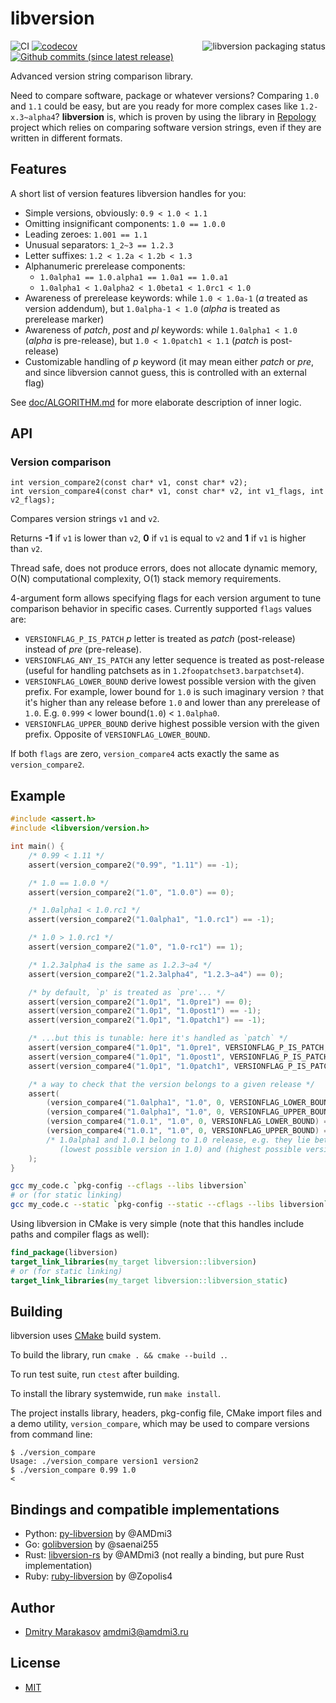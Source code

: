 # libversion

<a href="https://repology.org/metapackage/libversion/versions">
	<img src="https://repology.org/badge/vertical-allrepos/libversion.svg" alt="libversion packaging status" align="right">
</a>

![CI](https://github.com/repology/libversion/workflows/CI/badge.svg)
[![codecov](https://codecov.io/gh/repology/libversion/graph/badge.svg?token=1MOTiX9DbW)](https://codecov.io/gh/repology/libversion)
[![Github commits (since latest release)](https://img.shields.io/github/commits-since/repology/libversion/latest.svg)](https://github.com/repology/libversion)

Advanced version string comparison library.

Need to compare software, package or whatever versions? Comparing
`1.0` and `1.1` could be easy, but are you ready for more
complex cases like `1.2-x.3~alpha4`? **libversion** is, which
is proven by using the library in [Repology](https://repology.org/)
project which relies on comparing software version strings, even
if they are written in different formats.

## Features

A short list of version features libversion handles for you:

* Simple versions, obviously: `0.9 < 1.0 < 1.1`
* Omitting insignificant components: `1.0 == 1.0.0`
* Leading zeroes: `1.001 == 1.1`
* Unusual separators: `1_2~3 == 1.2.3`
* Letter suffixes: `1.2 < 1.2a < 1.2b < 1.3`
* Alphanumeric prerelease components:
  * `1.0alpha1 == 1.0.alpha1 == 1.0a1 == 1.0.a1`
  * `1.0alpha1 < 1.0alpha2 < 1.0beta1 < 1.0rc1 < 1.0`
* Awareness of prerelease keywords: while `1.0 < 1.0a-1` (_a_ treated
  as version addendum), but `1.0alpha-1 < 1.0` (_alpha_ is treated
  as prerelease marker)
* Awareness of _patch_, _post_ and _pl_ keywords: while `1.0alpha1 < 1.0`
  (_alpha_ is pre-release), but `1.0 < 1.0patch1 < 1.1` (_patch_ is post-release)
* Customizable handling of _p_ keyword (it may mean either _patch_ or _pre_,
  and since libversion cannot guess, this is controlled with an external flag)

See [doc/ALGORITHM.md](doc/ALGORITHM.md) for more elaborate description
of inner logic.

## API

### Version comparison

```
int version_compare2(const char* v1, const char* v2);
int version_compare4(const char* v1, const char* v2, int v1_flags, int v2_flags);
```

Compares version strings `v1` and `v2`.

Returns **-1** if `v1` is lower than `v2`, **0** if `v1` is equal to `v2` and **1** if `v1` is higher than `v2`.

Thread safe, does not produce errors, does not allocate dynamic memory,
O(N) computational complexity, O(1) stack memory requirements.

4-argument form allows specifying flags for each version argument to
tune comparison behavior in specific cases. Currently supported `flags`
values are:

* `VERSIONFLAG_P_IS_PATCH` _p_ letter is treated as _patch_
  (post-release) instead of _pre_ (pre-release).
* `VERSIONFLAG_ANY_IS_PATCH` any letter sequence is treated as
  post-release (useful for handling patchsets as in
  `1.2foopatchset3.barpatchset4`).
* `VERSIONFLAG_LOWER_BOUND` derive lowest possible version with
  the given prefix. For example, lower bound for `1.0` is such
  imaginary version `?` that it's higher than any release before
  `1.0` and lower than any prerelease of `1.0`.
  E.g. `0.999` < lower bound(`1.0`) < `1.0alpha0`.
* `VERSIONFLAG_UPPER_BOUND` derive highest possible version with
  the given prefix. Opposite of `VERSIONFLAG_LOWER_BOUND`.

If both `flags` are zero, `version_compare4` acts exactly the same
as `version_compare2`.

## Example

```c
#include <assert.h>
#include <libversion/version.h>

int main() {
    /* 0.99 < 1.11 */
    assert(version_compare2("0.99", "1.11") == -1);

    /* 1.0 == 1.0.0 */
    assert(version_compare2("1.0", "1.0.0") == 0);

    /* 1.0alpha1 < 1.0.rc1 */
    assert(version_compare2("1.0alpha1", "1.0.rc1") == -1);

    /* 1.0 > 1.0.rc1 */
    assert(version_compare2("1.0", "1.0-rc1") == 1);

    /* 1.2.3alpha4 is the same as 1.2.3~a4 */
    assert(version_compare2("1.2.3alpha4", "1.2.3~a4") == 0);

    /* by default, `p' is treated as `pre'... */
    assert(version_compare2("1.0p1", "1.0pre1") == 0);
    assert(version_compare2("1.0p1", "1.0post1") == -1);
    assert(version_compare2("1.0p1", "1.0patch1") == -1);

    /* ...but this is tunable: here it's handled as `patch` */
    assert(version_compare4("1.0p1", "1.0pre1", VERSIONFLAG_P_IS_PATCH, 0) == 1);
    assert(version_compare4("1.0p1", "1.0post1", VERSIONFLAG_P_IS_PATCH, 0) == 0);
    assert(version_compare4("1.0p1", "1.0patch1", VERSIONFLAG_P_IS_PATCH, 0) == 0);

    /* a way to check that the version belongs to a given release */
    assert(
        (version_compare4("1.0alpha1", "1.0", 0, VERSIONFLAG_LOWER_BOUND) == 1) &&
        (version_compare4("1.0alpha1", "1.0", 0, VERSIONFLAG_UPPER_BOUND) == -1) &&
        (version_compare4("1.0.1", "1.0", 0, VERSIONFLAG_LOWER_BOUND) == 1) &&
        (version_compare4("1.0.1", "1.0", 0, VERSIONFLAG_UPPER_BOUND) == -1) &&
        /* 1.0alpha1 and 1.0.1 belong to 1.0 release, e.g. they lie between
           (lowest possible version in 1.0) and (highest possible version in 1.0) */
    );
}
```

```sh
gcc my_code.c `pkg-config --cflags --libs libversion`
# or (for static linking)
gcc my_code.c --static `pkg-config --static --cflags --libs libversion`
```

Using libversion in CMake is very simple (note that this handles
include paths and compiler flags as well):

```cmake
find_package(libversion)
target_link_libraries(my_target libversion::libversion)
# or (for static linking)
target_link_libraries(my_target libversion::libversion_static)
```

## Building

libversion uses [CMake](https://cmake.org/) build system.

To build the library, run `cmake . && cmake --build .`.

To run test suite, run `ctest` after building.

To install the library systemwide, run `make install`.

The project installs library, headers, pkg-config file, CMake import
files and a demo utility, `version_compare`, which may be used to
compare versions from command line:

```
$ ./version_compare
Usage: ./version_compare version1 version2
$ ./version_compare 0.99 1.0
<
```

## Bindings and compatible implementations

* Python: [py-libversion](https://github.com/repology/py-libversion) by @AMDmi3
* Go: [golibversion](https://github.com/saenai255/golibversion) by @saenai255
* Rust: [libversion-rs](https://github.com/repology/libversion-rs) by @AMDmi3 (not really a binding, but pure Rust implementation)
* Ruby: [ruby-libversion](https://github.com/Zopolis4/ruby-libversion) by @Zopolis4

## Author

* [Dmitry Marakasov](https://github.com/AMDmi3) <amdmi3@amdmi3.ru>

## License

* [MIT](COPYING)
